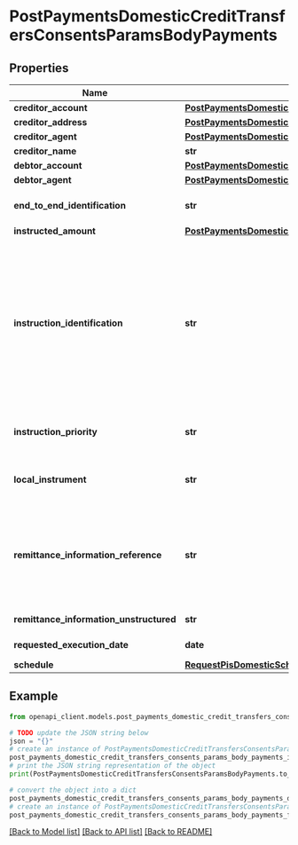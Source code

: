 # PostPaymentsDomesticCreditTransfersConsentsParamsBodyPayments


## Properties

Name | Type | Description | Notes
------------ | ------------- | ------------- | -------------
**creditor_account** | [**PostPaymentsDomesticCreditTransfersConsentsParamsBodyPaymentsCreditorAccount**](PostPaymentsDomesticCreditTransfersConsentsParamsBodyPaymentsCreditorAccount.md) |  | 
**creditor_address** | [**PostPaymentsDomesticCreditTransfersConsentsParamsBodyPaymentsCreditorAddress**](PostPaymentsDomesticCreditTransfersConsentsParamsBodyPaymentsCreditorAddress.md) |  | [optional] 
**creditor_agent** | [**PostPaymentsDomesticCreditTransfersConsentsParamsBodyPaymentsCreditorAgent**](PostPaymentsDomesticCreditTransfersConsentsParamsBodyPaymentsCreditorAgent.md) |  | [optional] 
**creditor_name** | **str** | Bank name | 
**debtor_account** | [**PostPaymentsDomesticCreditTransfersConsentsParamsBodyPaymentsDebtorAccount**](PostPaymentsDomesticCreditTransfersConsentsParamsBodyPaymentsDebtorAccount.md) |  | [optional] 
**debtor_agent** | [**PostPaymentsDomesticCreditTransfersConsentsParamsBodyPaymentsDebtorAgent**](PostPaymentsDomesticCreditTransfersConsentsParamsBodyPaymentsDebtorAgent.md) |  | [optional] 
**end_to_end_identification** | **str** | Payment end to end identification | 
**instructed_amount** | [**PostPaymentsDomesticCreditTransfersConsentsParamsBodyPaymentsInstructedAmount**](PostPaymentsDomesticCreditTransfersConsentsParamsBodyPaymentsInstructedAmount.md) |  | 
**instruction_identification** | **str** | Unique identification as assigned by an instructing party for an instructed party to unambiguously identify the instruction. If API profile of ASPSP is CMA9, then field is mandatory. | [optional] 
**instruction_priority** | **str** | Indicator of the urgency or order of importance | [optional] 
**local_instrument** | **str** | User community specific instrument. | 
**remittance_information_reference** | **str** | Unique reference, as assigned by the creditor, to unambiguously refer to the payment transaction. (future use) | [optional] 
**remittance_information_unstructured** | **str** | Description of the payment | [optional] 
**requested_execution_date** | **date** | Scheduled Payment Date | [optional] 
**schedule** | [**RequestPisDomesticSchedule**](RequestPisDomesticSchedule.md) |  | [optional] 

## Example

```python
from openapi_client.models.post_payments_domestic_credit_transfers_consents_params_body_payments import PostPaymentsDomesticCreditTransfersConsentsParamsBodyPayments

# TODO update the JSON string below
json = "{}"
# create an instance of PostPaymentsDomesticCreditTransfersConsentsParamsBodyPayments from a JSON string
post_payments_domestic_credit_transfers_consents_params_body_payments_instance = PostPaymentsDomesticCreditTransfersConsentsParamsBodyPayments.from_json(json)
# print the JSON string representation of the object
print(PostPaymentsDomesticCreditTransfersConsentsParamsBodyPayments.to_json())

# convert the object into a dict
post_payments_domestic_credit_transfers_consents_params_body_payments_dict = post_payments_domestic_credit_transfers_consents_params_body_payments_instance.to_dict()
# create an instance of PostPaymentsDomesticCreditTransfersConsentsParamsBodyPayments from a dict
post_payments_domestic_credit_transfers_consents_params_body_payments_from_dict = PostPaymentsDomesticCreditTransfersConsentsParamsBodyPayments.from_dict(post_payments_domestic_credit_transfers_consents_params_body_payments_dict)
```
[[Back to Model list]](../README.md#documentation-for-models) [[Back to API list]](../README.md#documentation-for-api-endpoints) [[Back to README]](../README.md)


